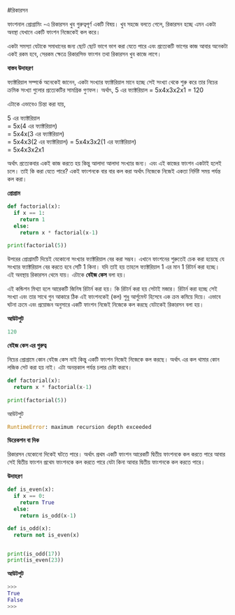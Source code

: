 #রিকারসন 

ফাংশনাল প্রোগ্রামিং -এ রিকারসন খুব গুরুত্বপূর্ণ একটি বিষয়। খুব সহজে বলতে গেলে, রিকারসন হচ্ছে এমন একটা অবস্থা যেখানে একটি ফাংশন নিজেকেই কল করে।

একটা সমস্যা যেটাকে সমাধানের জন্য ছোট ছোট ভাগে ভাগ করা যেতে পারে এবং প্রত্যেকটি ভাগের কাজ আবার অনেকটা একই রকম হবে, সেরকম ক্ষেত্রে রিকারসিভ ফাংশন তথা রিকারসন খুব কাজে লাগে।

**বাস্তব উদাহরণ**

ফ্যাক্টরিয়াল সম্পর্কে অনেকেই জানেন, একটা সংখ্যার ফ্যাক্টরিয়াল মানে হচ্ছে সেই সংখ্যা থেকে শুরু করে তার নিচের ক্রমিক সংখ্যা গুলোর প্রত্যেকটির সামগ্রিক গুণফল। অর্থাৎ, 5 এর ফ্যাক্টরিয়াল = 5x4x3x2x1 = 120

এটাকে এভাবেও চিন্তা করা যায়,

5 এর ফ্যাক্টরিয়াল   
= 5x(4 এর ফ্যাক্টরিয়াল)   
= 5x4x(3 এর ফ্যাক্টরিয়াল)   
= 5x4x3(2 এর ফ্যাক্টরিয়াল)
= 5x4x3x2(1 এর ফ্যাক্টরিয়াল)   
= 5x4x3x2x1   


অর্থাৎ প্রত্যেকবার একই কাজ করতে হয় কিন্তু আলাদা আলাদা সংখ্যার জন্য। এবং এই কাজের ফাংশন একটাই হলেই চলে। তাই কি করা যেতে পারে? একই ফাংশনকে বার বার কল করা অর্থাৎ নিজেকে নিজেই একতা নির্দিষ্ট সময় পর্যন্ত কল করা। 

**প্রোগ্রাম**

```python
def factorial(x):
  if x == 1:
    return 1
  else: 
    return x * factorial(x-1)
    
print(factorial(5))
```

উপরের প্রোগ্রামটি দিয়েই যেকোনো সংখ্যার ফ্যাক্টরিয়াল বের করা সম্ভব। এখানে ফাংশনের শুরুতেই চেক করা হয়েছে যে সংখ্যার ফ্যাক্টরিয়াল বের করতে হবে সেটি 1 কিনা। যদি তাই হয় তাহলে ফ্যাক্টরিয়াল 1 এর মান 1 রিটার্ন করা হচ্ছে। এই অবস্থায় রিকারসন থেমে যায়। এটাকে **বেইজ কেস** বলা হয়। 

এই কন্ডিশন মিথ্যা হলে আরেকটি জিনিষ রিটার্ন করা হয়। কি রিটার্ন করা হয় সেটাই মজার। রিটার্ন করা হচ্ছে সেই সংখ্যা এবং তার সাথে গুন আকারে ঠিক এই ফাংশনকেই (কল) শুধু আর্গুমেন্ট হিসেবে এক ক্রম কমিয়ে দিয়ে। এভাবে ঘটনা ক্রমে এবং প্রয়োজন অনুসারে একটি ফাংশন নিজেই নিজেকে কল করছে যেটাকেই রিকারসন বলা হয়। 


**আউটপুট** 

```python
120
```

**বেইজ কেস এর গুরুত্ব**

নিচের প্রোগ্রামে কোন বেইজ কেস নাই কিন্তু একটি ফাংশন নিজেই নিজেকে কল করছে। অর্থাৎ এর কল থামার কোন লজিক সেট করা হয় নাই। এটা অনন্তকাল পর্যন্ত চলার চেষ্টা করবে। 

```python
def factorial(x):
  return x * factorial(x-1)
    
print(factorial(5))
```

আউটপুট

```python
RuntimeError: maximum recursion depth exceeded
```

**ডিরেকশন বা দিক**

রিকারসন যেকোনো দিকেই ঘটতে পারে। অর্থাৎ প্রথম একটি ফাংশন আরেকটি দ্বিতীয় ফাংশনকে কল করতে পারে আবার সেই দ্বিতীয় ফাংশন প্রথেম ফাংশনকে কল করতে পারে যেটা কিনা আবার দ্বিতীয় ফাংশনকে কল করতে পারে।

**উদাহরণ**

```python
def is_even(x):
  if x == 0:
    return True
  else:
    return is_odd(x-1)

def is_odd(x):
  return not is_even(x)


print(is_odd(17))
print(is_even(23))
```

**আউটপুট** 

```python
>>>
True
False
>>>
```

